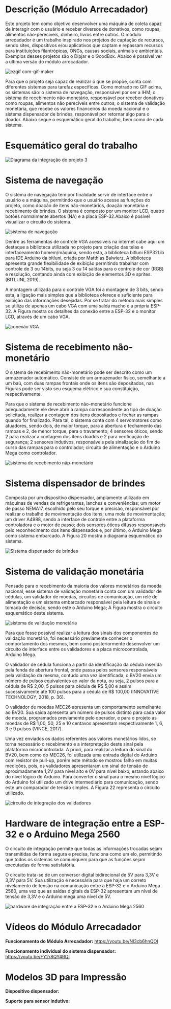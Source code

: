 # Descrição (Módulo Arrecadador)
Este projeto tem como objetivo desenvolver uma máquina de coleta capaz de interagir com o usuário e receber diversos de donativos, como roupas, alimentos não-perecíveis, dinheiro, livros entre outros.
O módulo arrecadador é um trabalho inspirado nos projetos de captação de recursos, sendo sites, dispositívos e/ou aplicativos que captam e repassam recursos para instituições filantrópicas, ONGs, 
causas sociais, animais e ambientais. Exemplos desses projetos são o Dipjar e o GoodBox. Abaixo é possível ver a ultima versão do módulo arrecadador.  

![ezgif com-gif-maker](https://user-images.githubusercontent.com/75312838/103468280-39e7d700-4d36-11eb-90fc-1b968b94aad9.gif)

Para que o projeto seja capaz de realizar o que se propõe, conta com diferentes sistemas para tarefaz específicas. Como motrado no GIF acima, os sistemas são: o sistema de navegação, responsável por ser a IHM; o sistema de recebimento não-monetário, responsável por receber donativos como roupas, alimentos não perecíveis entre outros; o sistema de validação monetária, que recebe os valores financeiros da moeda nacional e o sistema dispensador de brindes, responável por retornar algo para o doador. Abaixo segue o esquemático geral do trabalho, bem como de cada sistema.

# Esquemático geral do trabalho

![Diagrama da integração do projeto 3](https://user-images.githubusercontent.com/75312838/103486239-2b073000-4ddb-11eb-97f1-232428b81571.png)

# Sistema de navegação

O sistema de navegação tem por finalidade servir de interface entre o usuário e a máquina, permitindo que o usuário acesse as funções do projeto, como doação de itens não-monetários, doação monetária e recebimento de brindes. O sistema é composto por um monitor LCD, quatro botões normalmente abertos (NA) e a placa ESP-32.Abaixo é posível visualizar o circuito do sistema.

![sistema de navegação](https://user-images.githubusercontent.com/75312838/103486359-02336a80-4ddc-11eb-895b-620597ddd540.jpg)

Dentre as ferramentas de controle VGA acessíveis na internet cabe aqui um destaque a biblioteca utilizada no projeto para criação das telas e interfaceamento homem/máquina, sendo esta, a biblioteca bitluni ESP32Lib para IDE Arduino da bitluni, criada por Matthias Balwierz. A biblioteca apresenta grande flexibilidade de exibição permitindo trabalhar com controle de 3 ou 14bits, ou seja 3 ou 14 saídas para o controle de cor (RGB) e resolução, contando ainda com exibição de elementos 3D e sprites. (BITLUNI, 2019).

A montagem utilizada para o controle VGA foi a montagem de 3 bits, sendo esta, a ligação mais simples que a biblioteca oferece e suficiente para exibição das informações desejadas. Por se tratar do método mais simples se utiliza de apenas um cabo VGA com uma saída macho e a própria ESP-32. A Figura mostra os detalhes da conexão entre a ESP-32 e o monitor LCD, através de um cabo VGA.

![conexão VGA](https://user-images.githubusercontent.com/75312838/103486486-0ad87080-4ddd-11eb-831c-be0eee93bcf8.jpg)

# Sistema de recebimento não-monetário

O sistema de recebimento não-monetário pode ser descrito como um armazenador automático. Consiste de um armazenador físico, semelhante a um baú, com duas rampas frontais onde os itens são depositados, nas Figuras pode ser visto seu esquema elétrico e sua constituição, respectivamente.

Para que o sistema de recebimento não-monetário funcione adequadamente ele deve abrir a rampa correspondente ao tipo de doação solicitada, realizar a contagem dos itens depositados e fechar as rampas quando for finalizado. Para tal, o sistema conta com 4 servomotores como atuadores, sendo dois, de maior torque, para a abertura e fechamento das rampas e 2, de menor torque, para o travamento; 4 sensores óticos, sendo 2 para realizar a contagem dos itens doados e 2 para verificação de segurança; 2 sensores indutivos, responsáveis pela sinalização do fim de curso das rampas para o controlador; circuito de alimentação e o Arduino Mega como controlador.   

![sistema de recebimento nãp-monetário](https://user-images.githubusercontent.com/75312838/103486622-ec26a980-4ddd-11eb-892e-3ca1ce94cde5.jpg)

# Sistema dispensador de brindes

Composta por um dispositivo dispensador, amplamente utilizado em máquinas de vendas de refrigerantes, lanches e conveniências; um motor de passo NEMA17, escolhido pelo seu torque e precisão, responsável por realizar o trabalho de movimentação dos itens; uma mola de movimentação; um driver A4988, sendo a interface de controle entre a plataforma controladora e o motor de passo; dois sensores óticos difusos responsáveis pelo reconhecimento dos itens dispensados e, por último, o Arduino Mega como sistema embarcado. A Figura 20 mostra o diagrama esquemático do sistema.

![Sistema dispensador de brindes](https://user-images.githubusercontent.com/75312838/103486749-df568580-4dde-11eb-98ef-df1b67a531e4.jpg)

# Sistema de validação monetária

Pensado para o recebimento da maioria dos valores monetários da moeda nacional, esse sistema de validação monetária conta com um validador de cédulas, um validador de moedas, circuitos de comunicação, um relé de alimentação e um sistema embarcado responsável pela leitura de sinais e tomada de decisão, sendo este o Arduino Mega; A Figura mostra o circuito esquemático deste sistema.

![sistema de validação monetária](https://user-images.githubusercontent.com/75312838/103486813-6146ae80-4ddf-11eb-9442-796f1de3883f.jpg)

Para que fosse possível realizar a leitura dos sinais dos componentes de validação monetária, foi necessário previamente conhecer o comportamento dos mesmos, bem como posteriormente desenvolver um circuito de interface entre os validadores e a placa microcontrolada, Arduino Mega.

O validador de cédula funciona a partir da identificação da cédula inserida pela fenda de abertura frontal, onde passa pelos sensores responsáveis pela validação da mesma, contudo uma vez identificada, o BV20 envia um número de pulsos equivalentes ao valor da nota, ou seja, 2 pulsos para a cédula de R$ 2,00, 5 pulsos para cédula de R$ 5,00 e assim sucessivamente até 100 pulsos para a cédula de R$ 100,00 (INNOVATIVE TECHNOLOGY, 2018, p. 36).

O validador de moedas MEC26 apresenta um comportamento semelhante ao BV20. Sua saída apresenta um número de pulsos distinto para cada valor de moeda, programados previamente pelo operador, e para o projeto as moedas de R$ 1,00, 50, 25 e 10 centavos apresentam respectivamente 1, 6, 3 e 9 pulsos (VINCE, 2017). 

Uma vez enviados os dados referentes aos valores monetários lidos, se torna necessário o recebimento e a interpretação deste sinal pela plataforma microcontrolada. A priori, para realizar a leitura do sinal do BV20, bem como do MEC26, foi utilizada uma entrada digital do Arduino com resistor de pull-up, porém este método se mostrou falho em muitas medições, pois, os validadores apresentaram um sinal de tensão de aproximadamente 1,2V para nível alto e 0V para nível baixo, estando abaixo do nível lógico do Arduino. Para converter o sinal para o mesmo nível lógico do Arduino foi utilizado um drive intermediário para comunicação, sendo este um comparador de tensão simples. A Figura 22 representa o circuito utilizado.

![circuito de integração dos validadores](https://user-images.githubusercontent.com/75312838/103486867-d6b27f00-4ddf-11eb-9803-2d0a6fde6d09.jpg)

# Hardware de integração entre a ESP-32 e o Arduino Mega 2560

O circuito de integração permite que todas as informações trocadas sejam transmitidas de forma segura e precisa, funciona como um elo, permitindo que todos os sistemas se comuniquem para que as funções sejam executadas de forma satisfatória.

O circuito trata-se de um conversor digital bidirecional de 5V para 3,3V e 3,3V para 5V. Sua utilização é necessária para que haja um correto nivelamento de tensão na comunicação entre a ESP-32 e o Arduino Mega 2560, uma vez que as saídas digitais da ESP-32 apresentam um nível de tensão de 3,3V e o Arduino mega uma nível de 5V.

![hardware de integração entre a ESP-32 e o Arduino Mega 2560](https://user-images.githubusercontent.com/75312838/103486957-5ccec580-4de0-11eb-9f26-0f020b7e8239.jpg)

# Vídeos do Módulo Arrecadador

**Funcionamento do Módulo Arrecadador:** https://youtu.be/Nl3cb6hnQOI

**Funcionamento individual do sistema dispensador:** https://youtu.be/FY2r8QY4RQI


# Modelos 3D para Impressão

**Dispositivo dispensador:**

**Suporte para sensor indutivo:** 














